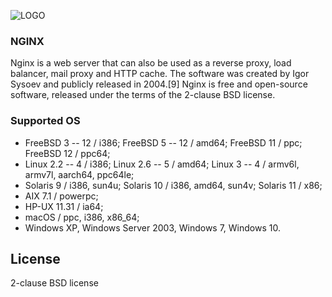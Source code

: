 ![LOGO](https://upload.wikimedia.org/wikipedia/commons/thumb/c/c5/Nginx_logo.svg/1024px-Nginx_logo.svg.png)

### NGINX 
Nginx is a web server that can also be used as a reverse proxy, load balancer, mail proxy and HTTP cache. The software was created by Igor Sysoev and publicly released in 2004.[9] Nginx is free and open-source software, released under the terms of the 2-clause BSD license.

### Supported OS

* FreeBSD 3 -- 12 / i386; FreeBSD 5 -- 12 / amd64; FreeBSD 11 / ppc; FreeBSD 12 / ppc64;
* Linux 2.2 -- 4 / i386; Linux 2.6 -- 5 / amd64; Linux 3 -- 4 / armv6l, armv7l, aarch64, ppc64le;
* Solaris 9 / i386, sun4u; Solaris 10 / i386, amd64, sun4v; Solaris 11 / x86;
* AIX 7.1 / powerpc;
* HP-UX 11.31 / ia64;
* macOS / ppc, i386, x86_64;
* Windows XP, Windows Server 2003, Windows 7, Windows 10.


## License

2-clause BSD license
